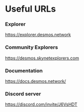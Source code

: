 # Useful URLs

### Explorer
https://explorer.desmos.network

### Community Explorers

https://desmos.skynetexplorers.com

### Documentation
https://docs.desmos.network/

### Discord server
https://discord.com/invite/J6VsHDT
